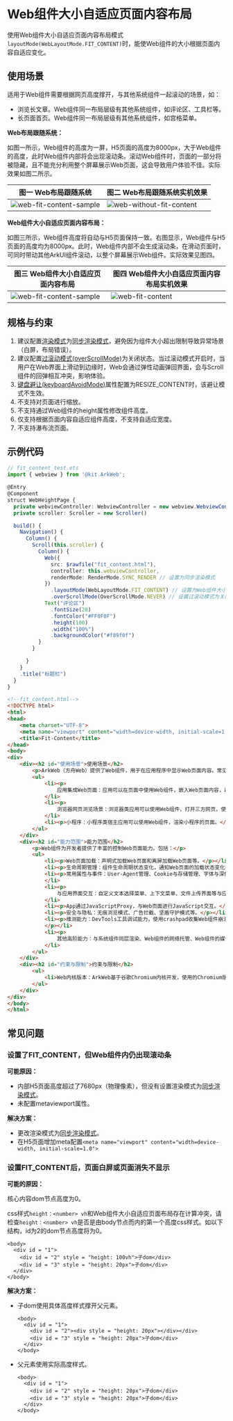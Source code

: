 # Web组件大小自适应页面内容布局

使用Web组件大小自适应页面内容布局模式`layoutMode(WebLayoutMode.FIT_CONTENT)`时，能使Web组件的大小根据页面内容自适应变化。

## 使用场景

适用于Web组件需要根据网页高度撑开，与其他系统组件一起滚动的场景，如：

- 浏览长文章。Web组件同一布局层级有其他系统组件，如评论区、工具栏等。
- 长页面首页。Web组件同一布局层级有其他系统组件，如宫格菜单。

**Web布局跟随系统：**

如图一所示，Web组件的高度为一屏，H5页面的高度为8000px，大于Web组件的高度，此时Web组件内部将会出现滚动条。滚动Web组件时，页面的一部分将被隐藏，且不能充分利用整个屏幕展示Web页面，这会导致用户体验不佳。实际效果如图二所示。

| 图一  Web布局跟随系统| 图二 Web布局跟随系统实机效果|
| --- | --- |
| ![web-fit-content-sample](figures/arkweb-layoutmode-none.png) | ![web-without-fit-content](figures/web-without-fit-content.gif) |

**Web组件大小自适应页面内容布局：**

如图三所示，Web组件高度将自动与H5页面保持一致。右图显示，Web组件与H5页面的高度均为8000px。此时，Web组件内部不会生成滚动条，在滑动页面时，可同时带动其他ArkUI组件滚动，以整个屏幕展示Web组件。实际效果见图四。

| 图三 Web组件大小自适应页面内容布局| 图四 Web组件大小自适应页面内容布局实机效果|
| --- | --- |
| ![web-fit-content-sample](figures/arkweb-layoutmode-fit-content.png) | ![web-fit-content](figures/web-fit-content.gif) |

## 规格与约束

1. 建议配置[渲染模式](web-render-mode.md)为[同步渲染模式](web-render-mode.md#同步渲染模式)，避免因为组件大小超出限制导致异常场景（白屏，布局错误）。
2. 建议配置[过滚动模式(overScrollMode)](../reference/apis-arkweb/arkts-basic-components-web-attributes.md#overscrollmode11)为关闭状态。当过滚动模式开启时，当用户在Web界面上滑动到边缘时，Web会通过弹性动画弹回界面，会与Scroll组件的回弹相互冲突，影响体验。
3. [键盘避让(keyboardAvoidMode)](../reference/apis-arkweb/arkts-basic-components-web-attributes.md#keyboardavoidmode12)属性配置为RESIZE_CONTENT时，该避让模式不生效。
4. 不支持对页面进行缩放。
5. 不支持通过Web组件的height属性修改组件高度。
6. 仅支持根据页面内容自适应组件高度，不支持自适应宽度。
7. 不支持瀑布流页面。

## 示例代码

```typescript
// fit_content_test.ets
import { webview } from '@kit.ArkWeb';

@Entry
@Component
struct WebHeightPage {
  private webviewController: WebviewController = new webview.WebviewController()
  private scroller: Scroller = new Scroller()

  build() {
    Navigation() {
      Column() {
        Scroll(this.scroller) {
          Column() {
            Web({
              src: $rawfile("fit_content.html"),
              controller: this.webviewController,
              renderMode: RenderMode.SYNC_RENDER // 设置为同步渲染模式
            })
              .layoutMode(WebLayoutMode.FIT_CONTENT) // 设置为Web组件大小自适应页面内容
              .overScrollMode(OverScrollMode.NEVER) // 设置过滚动模式为关闭状态
            Text("评论区")
              .fontSize(28)
              .fontColor("#FF0F0F")
              .height(100)
              .width("100%")
              .backgroundColor("#f89f0f")
          }
        }

      }
    }
    .title("标题栏")
  }
}
```

```html
<!--fit_content.html-->
<!DOCTYPE html>
<html>
<head>
    <meta charset="UTF-8">
    <meta name="viewport" content="width=device-width, initial-scale=1, user-scalable=no">
    <title>Fit-Content</title>
</head>
<body>
<div>
    <div><h2 id="使用场景">使用场景</h2>
        <p>ArkWeb（方舟Web）提供了Web组件，用于在应用程序中显示Web页面内容。常见使用场景包括：</p>
        <ul>
            <li><p>
                应用集成Web页面：应用可以在页面中使用Web组件，嵌入Web页面内容，以降低开发成本，提升开发、运营效率。</p>
            </li>
            <li><p>
                浏览器网页浏览场景：浏览器类应用可以使用Web组件，打开三方网页，使用无痕模式浏览Web页面，设置广告拦截等。</p>
            </li>
            <li><p>小程序：小程序类宿主应用可以使用Web组件，渲染小程序的页面。</p></li>
        </ul>
    </div>
    <div><h2 id="能力范围">能力范围</h2>
        <p>Web组件为开发者提供了丰富的控制Web页面能力。包括：</p>
        <ul>
            <li><p>Web页面加载：声明式加载Web页面和离屏加载Web页面等。</p></li>
            <li><p>生命周期管理：组件生命周期状态变化，通知Web页面的加载状态变化等。</p></li>
            <li><p>常用属性与事件：User-Agent管理、Cookie与存储管理、字体与深色模式管理、权限管理等。</p>
            </li>
            <li><p>
                与应用界面交互：自定义文本选择菜单、上下文菜单、文件上传界面等与应用界面交互能力。</p>
            </li>
            <li><p>App通过JavaScriptProxy，与Web页面进行JavaScript交互。</p></li>
            <li><p>安全与隐私：无痕浏览模式、广告拦截、坚盾守护模式等。</p></li>
            <li><p>维测能力：DevTools工具调试能力，使用crashpad收集Web组件崩溃信息。
            </p></li>
            <li><p>
                其他高阶能力：与系统组件同层渲染、Web组件的网络托管、Web组件的媒体播放托管、Web组件输入框拉起自定义输入法、等。</p>
            </li>
        </ul>
    </div>
    <div><h2 id="约束与限制">约束与限制</h2>
        <ul>
            <li>Web内核版本：ArkWeb基于谷歌Chromium内核开发，使用的Chromium版本为M114。</li>
        </ul>
    </div>
</div>
</body>
</html>
```

## 常见问题

### 设置了FIT_CONTENT，但Web组件内仍出现滚动条

**可能原因：**

- 内部H5页面高度超过了7680px（物理像素），但没有设置渲染模式为[同步渲染模式](web-render-mode.md#同步渲染模式)。
- 未配置metaviewport属性。

**解决方案：**

- 更改渲染模式为[同步渲染模式](web-render-mode.md#同步渲染模式)。
- 在H5页面增加meta配置`<meta name="viewport" content="width=device-width, initial-scale=1.0">`


### 设置FIT_CONTENT后，页面白屏或页面消失不显示

**可能的原因：**

核心内容dom节点高度为0。

css样式`height：<number> vh`和Web组件大小自适应页面布局存在计算冲突，请检查`height：<number> vh`是否是由body节点而内的第一个高度css样式。如以下结构，id为2的dom节点高度将为0。

```
<body>
  <div id = "1">
    <div id = "2" style = "height: 100vh">子dom</div>
    <div id = "3" style = "height: 20px">子dom</div>
  </div>
</body>
```

**解决方案：**

- 子dom使用具体高度样式撑开父元素。

  ```
  <body>
    <div id = "1">
      <div id = "2"><div style = "height: 20px"></div></div>
      <div id = "3" style = "height: 20px">子dom</div>
    </div>
  </body>
  ```

- 父元素使用实际高度样式。

  ```
  <body>
    <div id = "1">
      <div id = "2" style = "height: 20px">子dom</div>
      <div id = "3" style = "height: 20px">子dom</div>
    </div>
  </body>
  ```


